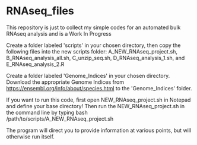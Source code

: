 # RNAseq_files
This repository is just to collect my simple codes for an automated bulk RNAseq analysis and is a Work In Progress

Create a folder labeled 'scripts' in your chosen directory, then copy the following files into the new scripts folder: A_NEW_RNAseq_project.sh, B_RNAseq_analysis_all.sh, C_unzip_seq.sh, D_RNAseq_analysis_1.sh, and E_RNAseq_analysis_2.R

Create a folder labeled 'Genome_Indices' in your chosen directory. Download the appropriate Genome Indices from https://ensembl.org/info/about/species.html to the 'Genome_Indices' folder.

If you want to run this code, first open NEW_RNAseq_project.sh in Notepad and define your base directory! Then run the NEW_RNAseq_project.sh in the command line by typing bash /path/to/scripts/A_NEW_RNAseq_project.sh

The program will direct you to provide information at various points, but will otherwise run itself.
